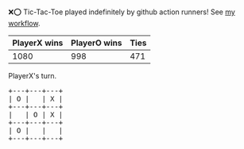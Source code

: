 :x::o: Tic-Tac-Toe played indefinitely by github action runners! See [my workflow](.github/workflows/play.yaml).

|PlayerX wins|PlayerO wins|Ties|
|-|-|-|
|1080|998|471|

PlayerX's turn.

<pre>
+---+---+---+
| O |   | X |
+---+---+---+
|   | O | X |
+---+---+---+
| O |   |   |
+---+---+---+
</pre>